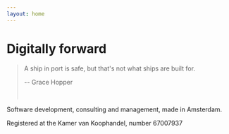 ```yaml
---
layout: home
---
```

# Digitally forward

> A ship in port is safe, but that's not what ships are built for.
>
> -- Grace Hopper
> <p>&nbsp;</p>

Software development, consulting and management, made in Amsterdam.


<div class="footer">Registered at the Kamer van Koophandel, number 67007937</div>
